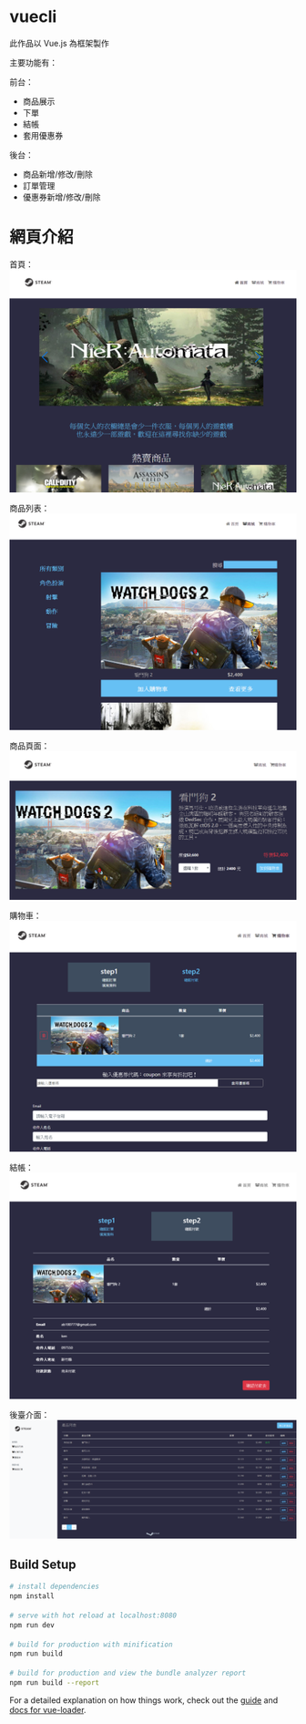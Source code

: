 # vuecli

此作品以 Vue.js 為框架製作

主要功能有：

前台：
* 商品展示
* 下單
* 結帳
* 套用優惠券

後台：
* 商品新增/修改/刪除
* 訂單管理
* 優惠券新增/修改/刪除

# 網頁介紹

首頁：
![image](https://github.com/ab100777/vuecli/blob/master/img/%E9%A6%96%E9%A0%81.png)

商品列表：
![image](https://github.com/ab100777/vuecli/blob/master/img/%E5%85%A8%E9%83%A8%E5%95%86%E5%93%81.png)

商品頁面：
![image](https://github.com/ab100777/vuecli/blob/master/img/%E7%B4%B0%E7%AF%80.png)

購物車：
![image](https://github.com/ab100777/vuecli/blob/master/img/%E8%B3%BC%E7%89%A9%E8%BB%8A.png)

結帳：
![image](https://github.com/ab100777/vuecli/blob/master/img/%E7%B5%90%E5%B8%B3.png)

後臺介面：
![image](https://github.com/ab100777/vuecli/blob/master/img/%E5%BE%8C%E5%8F%B0.png)

## Build Setup

``` bash
# install dependencies
npm install

# serve with hot reload at localhost:8080
npm run dev

# build for production with minification
npm run build

# build for production and view the bundle analyzer report
npm run build --report
```

For a detailed explanation on how things work, check out the [guide](http://vuejs-templates.github.io/webpack/) and [docs for vue-loader](http://vuejs.github.io/vue-loader).
